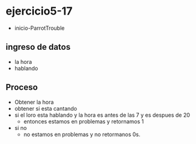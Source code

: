 # ejercicio5-17
- inicio-ParrotTrouble
## ingreso de datos
- la hora 
- hablando 
## Proceso
- Obtener la hora
- obtener si esta cantando
- si el loro esta hablando y la hora es antes de las 7 y es despues de 20
  - entonces estamos en problemas y retornamos 1
- si no
    - no estamos en problemas y no retormanos 0s.
    